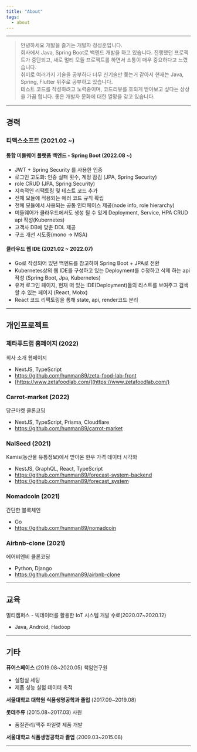 ```yaml
---
title: "About"
tags:
  - about
---
```


---

> 안녕하세요 개발을 즐기는 개발자 정성훈입니다. \
> 회사에서 Java, Spring Boot로 백엔드 개발을 하고 있습니다.
> 진행했던 프로젝트가 중단되고, 새로 멀티 모듈 프로젝트를 하면서 소통이 매우 중요하다고 느꼈습니다. \
> 취미로 여러가지 기술을 공부하다 너무 신기술만 쫒는거 같아서 현재는 Java, Spring, Flutter 위주로 공부하고 있습니다. \
> 테스트 코드를 작성하려고 노력중이며, 코드리뷰를 호되게 받아보고 싶다는 상상을 가끔 합니다. 좋은 개발자 문화에 대한 열망을 갖고 있습니다.

---

## 경력

### 티맥스소프트 (2021.02 ~)

#### 통합 미들웨어 플랫폼 백엔드 - Spring Boot (2022.08 ~)

- JWT + Spring Security 를 사용한 인증
- 로그인 고도화: 인증 실패 횟수, 계정 잠김 (JPA, Spring Security)
- role CRUD (JPA, Spring Security)
- 지속적인 리팩토링 및 테스트 코드 추가
- 전체 모듈에 적용되는 에러 코드 규칙 확립
- 전체 모듈에서 사용되는 공통 인터페이스 제공(node info, role hierarchy)
- 미들웨어가 클라우드에서도 생성 될 수 있게 Deployment, Service, HPA CRUD api 작성(Kubernetes)
- 고객사 DB에 맞춘 DDL 제공
- 구조 개선 시도중(mono -> MSA)

#### 클라우드 웹 IDE (2021.02 ~ 2022.07)

- Go로 작성되어 있던 백엔드를 참고하여 Spring Boot + JPA로 전환
- Kubernetes상의 웹 IDE를 구성하고 있는 Deployment를 수정하고 삭제 하는 api 작성
(Spring Boot, Jpa, Kubernetes)
- 유저 로그인 페이지, 현재 떠 있는 IDE(Deployment)들의 리스트를 보여주고 검색할 수 있는 페이지
(React, Mobx)
- React 코드 리팩토링을 통해 state, api, render코드 분리

---

## 개인프로젝트

### 제타푸드랩 홈페이지 (2022)

회사 소개 웹페이지

- NextJS, TypeScript
- <https://github.com/hunman89/zeta-food-lab-front>
- [https://www.zetafoodlab.com/](https://www.zetafoodlab.com/)

### Carrot-market (2022)

당근마켓 클론코딩

- NextJS, TypeScript, Prisma, Cloudflare
- <https://github.com/hunman89/carrot-market>

### NalSeed (2021)

Kamis(농산물 유통정보)에서 받아온 한우 가격 데이터 시각화

- NestJS, GraphQL, React, TypeScript
- <https://github.com/hunman89/forecast-system-backend>
- <https://github.com/hunman89/forecast_system>

### Nomadcoin (2021)

간단한 블록체인

- Go
- <https://github.com/hunman89/nomadcoin>

### Airbnb-clone (2021)

에어비엔비 클론코딩

- Python, Django
- <https://github.com/hunman89/airbnb-clone>

---

## 교육

멀티캠퍼스 - 빅데이터를 활용한 IoT 시스템 개발 수료(2020.07~2020.12)

- Java, Android, Hadoop

---

## 기타

**퓨어스페이스** (2019.08~2020.05) 책임연구원

- 실험실 세팅
- 제품 성능 실험 데이터 축적

**서울대학교 대학원 식품생명공학과 졸업** (2017.09~2019.08)

**롯데주류** (2015.08~2017.03) 사원

- 품질관리/맥주 파일럿 제품 개발

**서울대학교 식품생명공학과 졸업** (2009.03~2015.08)

---
